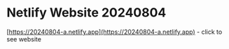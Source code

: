 # Netlify Website 20240804

[https://20240804-a.netlify.app](https://20240804-a.netlify.app) - click to see website
